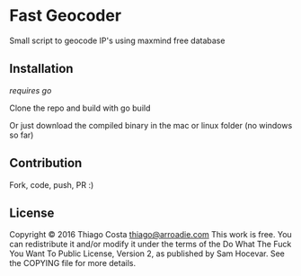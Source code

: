 # Fast Geocoder

Small script to geocode IP's using maxmind free database

## Installation

_requires go_

Clone the repo and build with
 go build

Or just download the compiled binary in the mac or linux folder (no windows so far)

## Contribution

Fork, code, push, PR :)

## License

Copyright © 2016 Thiago Costa <thiago@arroadie.com>
This work is free. You can redistribute it and/or modify it under the
terms of the Do What The Fuck You Want To Public License, Version 2,
as published by Sam Hocevar. See the COPYING file for more details.